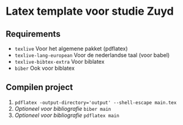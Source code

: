 # Latex template voor studie Zuyd

## Requirements
 * `texlive` Voor het algemene pakket (pdflatex)
 * `texlive-lang-european` Voor de nederlandse taal (voor babel)
 * `texlive-bibtex-extra` Voor biblatex
 * `biber` Ook voor biblatex

## Compilen project

1. `pdflatex -output-directory='output' --shell-escape main.tex`
2. *Optioneel voor bibliografie* `biber main`
3. *Optioneel voor bibliografie* `pdflatex main`
